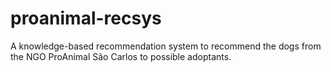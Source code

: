 # proanimal-recsys
A knowledge-based recommendation system to recommend the dogs from the NGO ProAnimal São Carlos to possible adoptants.
